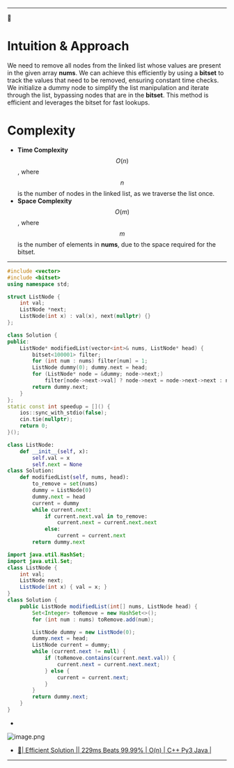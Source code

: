 

---

🌟

# Intuition & Approach
We need to remove all nodes from the linked list whose values are present in the given array **nums**. We can achieve this efficiently by using a **bitset** to track the values that need to be removed, ensuring constant time checks. We initialize a dummy node to simplify the list manipulation and iterate through the list, bypassing nodes that are in the **bitset**. This method is efficient and leverages the bitset for fast lookups.

# Complexity
- **Time Complexity** $$O(n)$$, where $$n$$ is the number of nodes in the linked list, as we traverse the list once.
- **Space Complexity** $$O(m)$$, where $$m$$ is the number of elements in **nums**, due to the space required for the bitset.

---

```cpp []
#include <vector>
#include <bitset>
using namespace std;

struct ListNode {
    int val;
    ListNode *next;
    ListNode(int x) : val(x), next(nullptr) {}
};

class Solution {
public:
    ListNode* modifiedList(vector<int>& nums, ListNode* head) {
        bitset<100001> filter;
        for (int num : nums) filter[num] = 1;
        ListNode dummy(0); dummy.next = head;
        for (ListNode* node = &dummy; node->next;)
            filter[node->next->val] ? node->next = node->next->next : node = node->next;
        return dummy.next;
    }
};
static const int speedup = []() {
    ios::sync_with_stdio(false);
    cin.tie(nullptr);
    return 0;
}();
```

```python []
class ListNode:
    def __init__(self, x):
        self.val = x
        self.next = None
class Solution:
    def modifiedList(self, nums, head):
        to_remove = set(nums)
        dummy = ListNode(0)
        dummy.next = head
        current = dummy
        while current.next:
            if current.next.val in to_remove:
                current.next = current.next.next
            else:
                current = current.next
        return dummy.next
```

```java []
import java.util.HashSet;
import java.util.Set;
class ListNode {
    int val;
    ListNode next;
    ListNode(int x) { val = x; }
}
class Solution {
    public ListNode modifiedList(int[] nums, ListNode head) {
        Set<Integer> toRemove = new HashSet<>();
        for (int num : nums) toRemove.add(num);

        ListNode dummy = new ListNode(0);
        dummy.next = head;
        ListNode current = dummy;
        while (current.next != null) {
            if (toRemove.contains(current.next.val)) {
                current.next = current.next.next;
            } else {
                current = current.next;
            }
        }
        return dummy.next;
    }
}
```

- 
![image.png](https://assets.leetcode.com/users/images/fda2deb1-905e-40ce-9a95-8caa222ce490_1725593640.6640737.png)
- [🌟| Efficient Solution || 229ms Beats 99.99% | O(n) | C++ Py3 Java |](https://leetcode.com/problems/delete-nodes-from-linked-list-present-in-array/description/)
---
